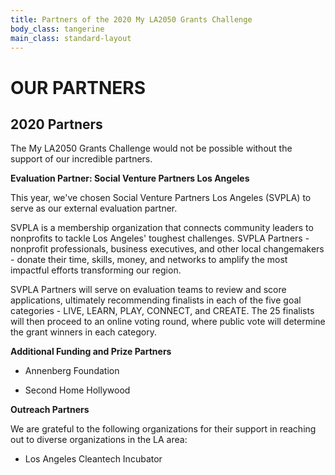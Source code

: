 ```yaml
---
title: Partners of the 2020 My LA2050 Grants Challenge
body_class: tangerine
main_class: standard-layout
---
```


<h1>
 OUR PARTNERS
</h1>

## 2020 Partners

The My LA2050 Grants Challenge would not be possible without the support of our incredible partners.

**Evaluation Partner: Social Venture Partners Los Angeles**

This year, we've chosen Social Venture Partners Los Angeles (SVPLA) to serve as our external evaluation partner.

SVPLA is a membership organization that connects community leaders to nonprofits to tackle Los Angeles' toughest challenges. SVPLA Partners - nonprofit professionals, business executives, and other local changemakers - donate their time, skills, money, and networks to amplify the most impactful efforts transforming our region. 

SVPLA Partners will serve on evaluation teams to review and score applications, ultimately recommending finalists in each of the five goal categories - LIVE, LEARN, PLAY, CONNECT, and CREATE. The 25 finalists will then proceed to an online voting round, where public vote will determine the grant winners in each category. 


**Additional Funding and Prize Partners**

* Annenberg Foundation

* Second Home Hollywood

**Outreach Partners**

We are grateful to the following organizations for their support in reaching out to diverse organizations in the LA area:

* Los Angeles Cleantech Incubator
